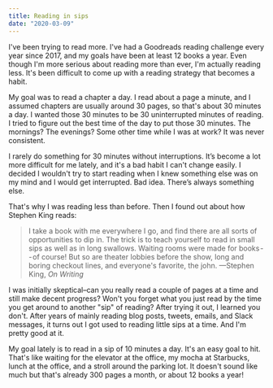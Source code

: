 ```yaml
---
title: Reading in sips
date: "2020-03-09"
---
```


I've been trying to read more. I've had a Goodreads reading challenge every year since 2017,
and my goals have been at least 12 books a year. Even though I'm more serious about reading
more than ever, I'm actually reading less. It's been difficult to come up with a reading
strategy that becomes a habit.

My goal was to read a chapter a day. I read about a page a minute, and I assumed chapters
are usually around 30 pages, so that's about 30 minutes a day. I wanted those 30 minutes
to be 30 uninterrupted minutes of reading. I tried to figure out the best time of the day
to put those 30 minutes. The mornings? The evenings? Some other time while I was at work?
It was never consistent.

I rarely do something for 30 minutes without interruptions. It’s become a lot more difficult
for me lately, and it's a bad habit I can't change easily. I decided I wouldn't try to start
reading when I knew something else was on my mind and I would get interrupted. Bad idea.
There’s always something else.

That's why I was reading less than before. Then I found out about how Stephen King reads:

> I take a book with me everywhere I go, and find there are all sorts of opportunities to dip
> in. The trick is to teach yourself to read in small sips as well as in long swallows.
> Waiting rooms were made for books -- of course! But so are theater lobbies before the show,
> long and boring checkout lines, and everyone's favorite, the john.
> —Stephen King, _On Writing_

I was initially skeptical–can you really read a couple of pages at a time and still make
decent progress? Won't you forget what you just read by the time you get around to another
"sip" of reading? After trying it out, I learned you don't. After years of mainly reading blog
posts, tweets, emails, and Slack messages, it turns out I got used to reading little sips at a
time. And I'm pretty good at it.

My goal lately is to read in a sip of 10 minutes a day. It's an easy goal to hit. That's like
waiting for the elevator at the office, my mocha at Starbucks, lunch at the office, and a stroll
around the parking lot. It doesn't sound like much but that's already 300 pages a month, or
about 12 books a year!
